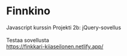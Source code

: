 # Finnkino
 Javascript kurssin Projekti 2b: jQuery-sovellus 
 <br /><br />
 Testaa sovellusta
 <br />
https://finkkari-kiiaseilonen.netlify.app/
